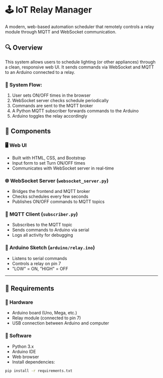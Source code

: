 # 🕹️ IoT Relay Manager

A modern, web-based automation scheduler that remotely controls a relay module through MQTT and WebSocket communication.

## 🔍 Overview

This system allows users to schedule lighting (or other appliances) through a clean, responsive web UI. It sends commands via WebSocket and MQTT to an Arduino connected to a relay.

### 🔁 System Flow:
1. User sets ON/OFF times in the browser
2. WebSocket server checks schedule periodically
3. Commands are sent to the MQTT broker
4. A Python MQTT subscriber forwards commands to the Arduino
5. Arduino toggles the relay accordingly

## 🧩 Components

### 🖥️ Web UI
- Built with HTML, CSS, and Bootstrap
- Input form to set Turn ON/OFF times
- Communicates with WebSocket server in real-time

### 🌐 WebSocket Server (`websocket_server.py`)
- Bridges the frontend and MQTT broker
- Checks schedules every few seconds
- Publishes ON/OFF commands to MQTT topics

### 📡 MQTT Client (`subscriber.py`)
- Subscribes to the MQTT topic
- Sends commands to Arduino via serial
- Logs all activity for debugging

### 🔌 Arduino Sketch (`arduino/relay.ino`)
- Listens to serial commands
- Controls a relay on pin 7
- "LOW" = ON, "HIGH" = OFF

---

## 🧰 Requirements

### 🔧 Hardware
- Arduino board (Uno, Mega, etc.)
- Relay module (connected to pin 7)
- USB connection between Arduino and computer

### 💽 Software
- Python 3.x
- Arduino IDE
- Web browser
- Install dependencies:

```bash
pip install -r requirements.txt
